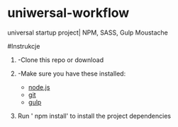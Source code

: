 # uniwersal-workflow
universal startup project| NPM, SASS, Gulp Moustache

#Instrukcje

1. -Clone this repo or download

2. -Make sure you have these installed:
    - [node.js](http://nodejs.org/)
    - [git](http://git-scm.com/)
    - [gulp](http://gulpjs.com/)
    
3. Run ' npm install' to install the project dependencies